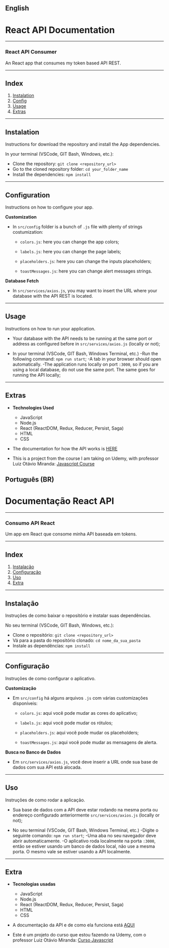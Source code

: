 ## English
# React API Documentation


---

### React API Consumer

An React app that consumes my token based API REST.

---

## Index

1. [Instalation](#instalation)
2. [Config](#config)
3. [Usage](#usage)
4. [Extras](#extras)

---

## Instalation

Instructions for download the repository and install the App dependencies.

In your terminal (VSCode, GIT Bash, Windows, etc.):

- Clone the repository: `git clone <repository_url>`
- Go to the cloned repository folder: `cd your_folder_name`
- Install the dependencies: `npm install`

---

## Configuration

Instructions on how to configure your app.

**Customization**
- In `src/config` folder is a bunch of `.js` file with plenty of strings costumization:
  - `colors.js`: here you can change the app colors;

  - `labels.js`: here you can change the page labels;

  - `placeholders.js`: here you can change the inputs placeholders;

  - `toastMessages.js`: here you can change alert messages strings.

**Database Fetch**
- In `src/services/axios.js`, you may want to insert the URL where your database with the API REST is located.

---

## Usage

Instructions on how to run your application.

- Your database with the API needs to be running at the same port or address as configured before in `src/services/axios.js` (locally or not);

- In your terminal (VSCode, GIT Bash, Windows Terminal, etc.)
  -Run the following command: `npm run start`;
  -A tab in your browser should open automatically.
  -The application runs locally on port `:3000`, so if you are using a local database, do not use the same port. The same goes for running the API locally;

---

## Extras

  - **Technologies Used**
    - JavaScript
    - Node.js
    - React (ReactDOM, Redux, Reducer, Persist, Saga)
    - HTML
    - CSS

- The documentation for how the API works is [HERE](https://github.com/Nemitzz/TOKEN-BASED-API-REST)

- This is a project from the course I am taking on Udemy, with professor Luiz
  Otávio Miranda:
  [Javascript Course](https://www.udemy.com/course/curso-de-javascript-moderno-do-basico-ao-avancado/?couponCode=KEEPLEARNING)


## Português (BR)
  # Documentação React API


---

### Consumo API React

Um app em React que consome minha API baseada em tokens.

---

## Index

1. [Instalação](#instalação)
2. [Configuração](#configuração)
3. [Uso](#uso)
4. [Extra](#extra)

---

## Instalação

Instruções de como baixar o repositório e instalar suas dependências.

No seu terminal (VSCode, GIT Bash, Windows, etc.):

- Clone o repositório: `git clone <repository_url>`
- Vá para a pasta do repositório clonado: `cd nome_da_sua_pasta`
- Instale as dependências: `npm install`

---

## Configuração

Instruções de como configurar o aplicativo.

**Customização**
- Em `src/config` há alguns arquivos `.js` com várias customizações disponíveis:

  - `colors.js`: aqui você pode mudar as cores do aplicativo;

  - `labels.js`: aqui você pode mudar os rótulos;

  - `placeholders.js`: aqui você pode mudar os placeholders;

  - `toastMessages.js`: aqui você pode mudar as mensagens de alerta.

**Busca no Banco de Dados**
- Em `src/services/axios.js`, você deve inserir a URL onde sua base de dados com sua API está alocada.

---

## Uso

Instruções de como rodar a aplicação.

- Sua base de dados com a API deve estar rodando na mesma porta ou endereço configurado anteriormente `src/services/axios.js` (locally or not);

- No seu terminal (VSCode, GIT Bash, Windows Terminal, etc.)
  -Digite o seguinte comando: `npm run start`;
  -Uma aba no seu navegador deve abrir automaticamente.
  -O aplicativo roda localmente na porta `:3000`, então se estiver usando um banco de dados local, não use a mesma porta. O mesmo vale se estiver usando a API localmente.

---

## Extra

  - **Tecnologias usadas**
    - JavaScript
    - Node.js
    - React (ReactDOM, Redux, Reducer, Persist, Saga)
    - HTML
    - CSS

- A documentação da API e de como ela funciona está [AQUI](https://github.com/Nemitzz/TOKEN-BASED-API-REST)

- Este é um projeto do curso que estou fazendo na Udemy, com o professor Luiz
  Otávio Miranda:
  [Curso Javascript](https://www.udemy.com/course/curso-de-javascript-moderno-do-basico-ao-avancado/?couponCode=KEEPLEARNING)
